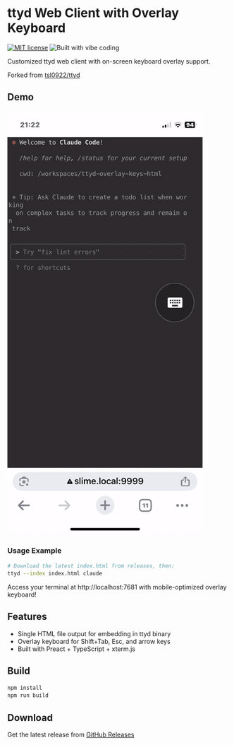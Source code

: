 # ttyd Web Client with Overlay Keyboard

[![MIT license](http://img.shields.io/badge/license-MIT-brightgreen.svg)](http://opensource.org/licenses/MIT)
![Built with vibe coding](https://img.shields.io/badge/built%20with-vibe%20coding-ff69b4)


Customized ttyd web client with on-screen keyboard overlay support.

Forked from [tsl0922/ttyd](https://github.com/tsl0922/ttyd)

## Demo
![ttyd Overlay Keyboard Demo](https://raw.githubusercontent.com/ar90n/ttyd-overlay-keys-html/assets/demo.gif)

### Usage Example
```bash
# Download the latest index.html from releases, then:
ttyd --index index.html claude
```
Access your terminal at http://localhost:7681 with mobile-optimized overlay keyboard!

## Features
- Single HTML file output for embedding in ttyd binary
- Overlay keyboard for Shift+Tab, Esc, and arrow keys
- Built with Preact + TypeScript + xterm.js

## Build
```bash
npm install
npm run build
```

## Download
Get the latest release from [GitHub Releases](https://github.com/ar90n/ttyd-overlay-keys-html/releases)
